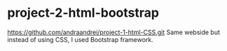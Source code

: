 # project-2-html-bootstrap
https://github.com/andraandrei/project-1-html-CSS.git Same webside but instead of using CSS, I used Bootstrap framework.
